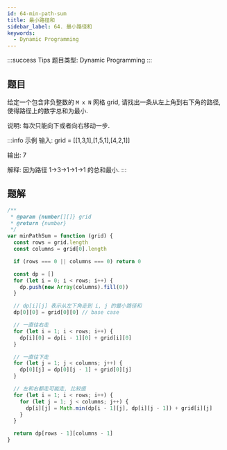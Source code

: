 ```yaml
---
id: 64-min-path-sum
title: 最小路径和
sidebar_label: 64. 最小路径和
keywords:
  - Dynamic Programming
---
```


:::success Tips
题目类型: Dynamic Programming
:::

## 题目

给定一个包含非负整数的 `M x N` 网格 grid, 请找出一条从左上角到右下角的路径, 使得路径上的数字总和为最小.

说明: 每次只能向下或者向右移动一步.

:::info 示例
输入: grid = [[1,3,1],[1,5,1],[4,2,1]]

输出: 7

解释: 因为路径 1→3→1→1→1 的总和最小.
:::

## 题解

```ts
/**
 * @param {number[][]} grid
 * @return {number}
 */
var minPathSum = function (grid) {
  const rows = grid.length
  const columns = grid[0].length

  if (rows === 0 || columns === 0) return 0

  const dp = []
  for (let i = 0; i < rows; i++) {
    dp.push(new Array(columns).fill(0))
  }

  // dp[i][j] 表示从左下角走到 i, j 的最小路径和
  dp[0][0] = grid[0][0] // base case

  // 一直往右走
  for (let i = 1; i < rows; i++) {
    dp[i][0] = dp[i - 1][0] + grid[i][0]
  }

  // 一直往下走
  for (let j = 1; j < columns; j++) {
    dp[0][j] = dp[0][j - 1] + grid[0][j]
  }

  // 左和右都走可能走, 比较值
  for (let i = 1; i < rows; i++) {
    for (let j = 1; j < columns; j++) {
      dp[i][j] = Math.min(dp[i - 1][j], dp[i][j - 1]) + grid[i][j]
    }
  }

  return dp[rows - 1][columns - 1]
}
```
